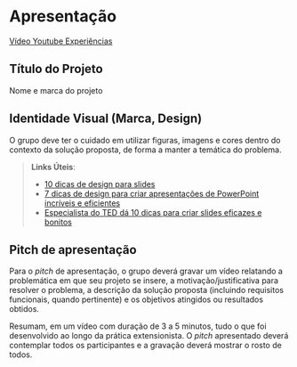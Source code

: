 # Apresentação

 [Vídeo Youtube Experiências](https://www.youtube.com/watch?v=UqoMgGlDKP8)

## Título do Projeto

Nome e marca do projeto

## Identidade Visual (Marca, Design)

O grupo deve ter o cuidado em utilizar figuras, imagens e cores dentro do contexto da solução proposta, de forma a manter a temática do problema.

> **Links Úteis**:
> - [10 dicas de design para slides](https://rockcontent.com/blog/design-para-slides/)
> - [7 dicas de design para criar apresentações de PowerPoint incríveis e eficientes](https://www.shutterstock.com/pt/blog/7-dicas-de-design-para-criar-apresentacoes-de-powerpoint-incriveis-e-eficientes)
> - [Especialista do TED dá 10 dicas para criar slides eficazes e bonitos](https://soap.com.br/blog/especialista-do-ted-da-10-dicas-para-criar-slides-eficazes-e-bonitos)

## Pitch de apresentação

Para o _pitch_ de apresentação, o grupo deverá gravar um vídeo relatando a problemática em que seu projeto se insere, a motivação/justificativa para resolver o problema, a descrição da solução proposta (incluindo requisitos funcionais, quando pertinente) e os objetivos atingidos ou resultados obtidos. 

Resumam, em um vídeo com duração de 3 a 5 minutos, tudo o que foi desenvolvido ao longo da prática extensionista.
O _pitch_ apresentado deverá contemplar todos os participantes e a gravação deverá mostrar o rosto de todos.
